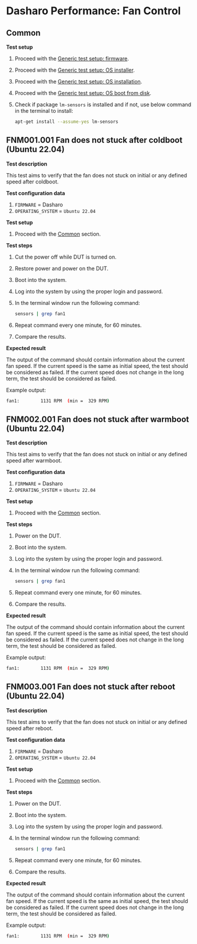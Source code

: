 # Dasharo Performance: Fan Control

## Common

**Test setup**

1. Proceed with the
    [Generic test setup: firmware](../../generic-test-setup/#firmware).
1. Proceed with the
    [Generic test setup: OS installer](../../generic-test-setup/#os-installer).
1. Proceed with the
    [Generic test setup: OS installation](../../generic-test-setup/#os-installation).
1. Proceed with the
    [Generic test setup: OS boot from disk](../../generic-test-setup/#os-boot-from-disk).
1. Check if package `lm-sensors` is installed and if not, use below command in
    the terminal to install:

    ```bash
    apt-get install --assume-yes lm-sensors
    ```

## FNM001.001 Fan does not stuck after coldboot (Ubuntu 22.04)

**Test description**

This test aims to verify that the fan does not stuck on initial or any defined
speed after coldboot.

**Test configuration data**

1. `FIRMWARE` = Dasharo
1. `OPERATING_SYSTEM` = `Ubuntu 22.04`

**Test setup**

1. Proceed with the [Common](#common) section.

**Test steps**

1. Cut the power off while DUT is turned on.
1. Restore power and power on the DUT.
1. Boot into the system.
1. Log into the system by using the proper login and password.
1. In the terminal window run the following command\:

    ```bash
    sensors | grep fan1
    ```

1. Repeat command every one minute, for 60 minutes.
1. Compare the results.

**Expected result**

The output of the command should contain information about the current
fan speed. If the current speed is the same as initial speed, the test should
be considered as failed. If the current speed does not change in the long term,
the test should be considered as failed.

Example output:

```bash
fan1:        1131 RPM  (min =  329 RPM)
```

## FNM002.001 Fan does not stuck after warmboot (Ubuntu 22.04)

**Test description**

This test aims to verify that the fan does not stuck on initial or any defined
speed after warmboot.

**Test configuration data**

1. `FIRMWARE` = Dasharo
1. `OPERATING_SYSTEM` = `Ubuntu 22.04`

**Test setup**

1. Proceed with the [Common](#common) section.

**Test steps**

1. Power on the DUT.
1. Boot into the system.
1. Log into the system by using the proper login and password.
1. In the terminal window run the following command:

    ```bash
    sensors | grep fan1
    ```

1. Repeat command every one minute, for 60 minutes.
1. Compare the results.

**Expected result**

The output of the command should contain information about the current
fan speed. If the current speed is the same as initial speed, the test should
be considered as failed. If the current speed does not change in the long term,
the test should be considered as failed.

Example output:

```bash
fan1:        1131 RPM  (min =  329 RPM)
```

## FNM003.001 Fan does not stuck after reboot (Ubuntu 22.04)

**Test description**

This test aims to verify that the fan does not stuck on initial or any defined
speed after reboot.

**Test configuration data**

1. `FIRMWARE` = Dasharo
1. `OPERATING_SYSTEM` = `Ubuntu 22.04`

**Test setup**

1. Proceed with the [Common](#common) section.

**Test steps**

1. Power on the DUT.
1. Boot into the system.
1. Log into the system by using the proper login and password.
1. In the terminal window run the following command:

    ```bash
    sensors | grep fan1
    ```

1. Repeat command every one minute, for 60 minutes.
1. Compare the results.

**Expected result**

The output of the command should contain information about the current
fan speed. If the current speed is the same as initial speed, the test should
be considered as failed. If the current speed does not change in the long term,
the test should be considered as failed.

Example output:

```bash
fan1:        1131 RPM  (min =  329 RPM)
```
